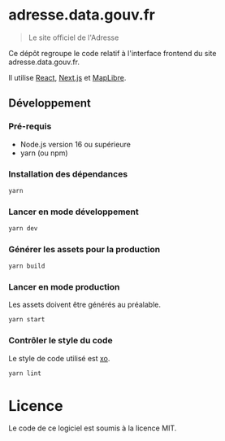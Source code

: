 # adresse.data.gouv.fr

> Le site officiel de l'Adresse

Ce dépôt regroupe le code relatif à l'interface frontend du site adresse.data.gouv.fr.

Il utilise [React](https://reactjs.org), [Next.js](https://nextjs.org) et [MapLibre](https://maplibre.org).

## Développement

### Pré-requis

* Node.js version 16 ou supérieure
* yarn (ou npm)

### Installation des dépendances

```bash
yarn
```

### Lancer en mode développement

```bash
yarn dev
```

### Générer les assets pour la production

```bash
yarn build
```

### Lancer en mode production

Les assets doivent être générés au préalable.

```bash
yarn start
```

### Contrôler le style du code

Le style de code utilisé est [xo](https://github.com/xojs/xo).

```bash
yarn lint
```

# Licence

Le code de ce logiciel est soumis à la licence MIT.
